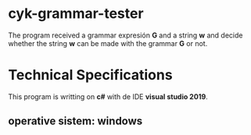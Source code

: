 # cyk-grammar-tester
The program received a grammar expresión <b>G</b> and a string <b> w</b> and decide whether the string <b> w</b> can be made with the grammar <b>G</b> or not.
# Technical Specifications
This program is writting on **c#** with de IDE **visual studio 2019**.
## operative sistem: windows

